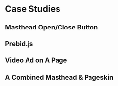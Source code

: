 # Case Studies

## Masthead Open/Close Button

## Prebid.js

## Video Ad on A Page

## A Combined Masthead & Pageskin